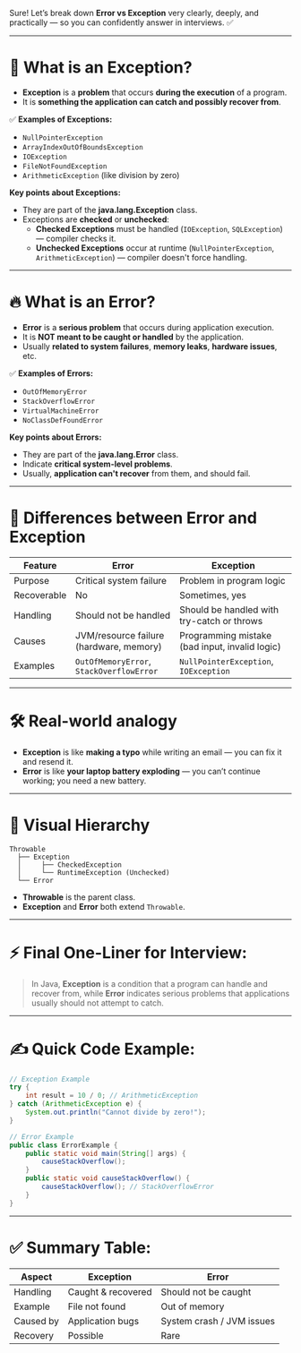 Sure! Let’s break down **Error vs Exception** very clearly, deeply, and practically — so you can confidently answer in interviews. ✅

---

# 🧠 **What is an Exception?**

- **Exception** is a **problem** that occurs **during the execution** of a program.
- It is **something the application can catch and possibly recover from**.

✅ **Examples of Exceptions:**
- `NullPointerException`
- `ArrayIndexOutOfBoundsException`
- `IOException`
- `FileNotFoundException`
- `ArithmeticException` (like division by zero)

**Key points about Exceptions:**
- They are part of the **java.lang.Exception** class.
- Exceptions are **checked** or **unchecked**:
    - **Checked Exceptions** must be handled (`IOException`, `SQLException`) — compiler checks it.
    - **Unchecked Exceptions** occur at runtime (`NullPointerException`, `ArithmeticException`) — compiler doesn't force handling.

---

# 🔥 **What is an Error?**

- **Error** is a **serious problem** that occurs during application execution.
- It is **NOT meant to be caught or handled** by the application.
- Usually **related to system failures**, **memory leaks**, **hardware issues**, etc.

✅ **Examples of Errors:**
- `OutOfMemoryError`
- `StackOverflowError`
- `VirtualMachineError`
- `NoClassDefFoundError`

**Key points about Errors:**
- They are part of the **java.lang.Error** class.
- Indicate **critical system-level problems**.
- Usually, **application can't recover** from them, and should fail.

---

# 🎯 **Differences between Error and Exception**

| Feature | Error | Exception |
|---------|------|-----------|
| Purpose | Critical system failure | Problem in program logic |
| Recoverable | No | Sometimes, yes |
| Handling | Should not be handled | Should be handled with try-catch or throws |
| Causes | JVM/resource failure (hardware, memory) | Programming mistake (bad input, invalid logic) |
| Examples | `OutOfMemoryError`, `StackOverflowError` | `NullPointerException`, `IOException` |

---

# 🛠️ **Real-world analogy**

- **Exception** is like **making a typo** while writing an email — you can fix it and resend it.
- **Error** is like **your laptop battery exploding** — you can’t continue working; you need a new battery.

---

# 🧩 **Visual Hierarchy**

```
Throwable
  ├── Exception
  │     ├── CheckedException
  │     └── RuntimeException (Unchecked)
  └── Error
```

- **Throwable** is the parent class.
- **Exception** and **Error** both extend `Throwable`.

---

# ⚡ Final One-Liner for Interview:

> In Java, **Exception** is a condition that a program can handle and recover from, while **Error** indicates serious problems that applications usually should not attempt to catch.

---

# ✍️ Quick Code Example:

```java
// Exception Example
try {
    int result = 10 / 0; // ArithmeticException
} catch (ArithmeticException e) {
    System.out.println("Cannot divide by zero!");
}

// Error Example
public class ErrorExample {
    public static void main(String[] args) {
        causeStackOverflow();
    }
    public static void causeStackOverflow() {
        causeStackOverflow(); // StackOverflowError
    }
}
```

---

# ✅ Summary Table:

| Aspect         | Exception                        | Error                                |
|----------------|-----------------------------------|--------------------------------------|
| Handling       | Caught & recovered | Should not be caught |
| Example        | File not found | Out of memory |
| Caused by      | Application bugs | System crash / JVM issues |
| Recovery       | Possible | Rare |
